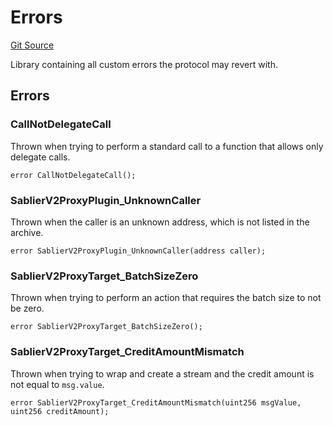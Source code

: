 # Errors

[Git Source](https://github.com/sablier-labs/v2-periphery/blob/561f49f77dc855cb4c3a7a449a43613e8f71d655/src/libraries/Errors.sol)

Library containing all custom errors the protocol may revert with.

## Errors

### CallNotDelegateCall

Thrown when trying to perform a standard call to a function that allows only delegate calls.

```solidity
error CallNotDelegateCall();
```

### SablierV2ProxyPlugin_UnknownCaller

Thrown when the caller is an unknown address, which is not listed in the archive.

```solidity
error SablierV2ProxyPlugin_UnknownCaller(address caller);
```

### SablierV2ProxyTarget_BatchSizeZero

Thrown when trying to perform an action that requires the batch size to not be zero.

```solidity
error SablierV2ProxyTarget_BatchSizeZero();
```

### SablierV2ProxyTarget_CreditAmountMismatch

Thrown when trying to wrap and create a stream and the credit amount is not equal to `msg.value`.

```solidity
error SablierV2ProxyTarget_CreditAmountMismatch(uint256 msgValue, uint256 creditAmount);
```

